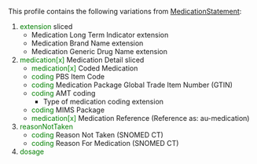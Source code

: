 This profile contains the following variations from [MedicationStatement](http://hl7.org/fhir/STU3/MedicationStatement):

1. <span style='color:green'> extension </span>  sliced
   * Medication Long Term Indicator extension
   * Medication Brand Name extension
   * Medication Generic Drug Name extension
1. <span style='color:green'> medication[x] </span> Medication Detail sliced
   * <span style='color:green'> medication[x] </span> Coded Medication
   * <span style='color:green'> coding </span> PBS Item Code
   * <span style='color:green'> coding </span> Medication Package Global Trade Item Number (GTIN)
   * <span style='color:green'> coding </span> AMT coding
      * Type of medication coding extension 
   * <span style='color:green'> coding </span> MIMS Package
   * <span style='color:green'> medication[x] </span> Medication Reference (Reference as: au-medication)
1. <span style='color:green'> reasonNotTaken </span> 
   * <span style='color:green'> coding </span> Reason Not Taken (SNOMED CT)
   * <span style='color:green'> coding </span> Reason For Medication (SNOMED CT)
1. <span style='color:green'> dosage </span> 